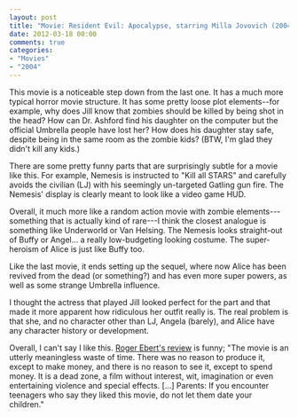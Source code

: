 ```yaml
---
layout: post
title: "Movie: Resident Evil: Apocalypse, starring Milla Jovovich (2004)"
date: 2012-03-18 00:00
comments: true
categories:
- "Movies"
- "2004"
---
```


This movie is a noticeable step down from the last one. It has a
much more typical horror movie structure. It has some pretty loose
plot elements--for example, why does Jill know that zombies should
be killed by being shot in the head? How can Dr. Ashford find his
daughter on the computer but the official Umbrella people have lost
her? How does his daughter stay safe, despite being in the same
room as the zombie kids? (BTW, I'm glad they didn't kill any kids.)

There are some pretty funny parts that are surprisingly subtle for
a movie like this. For example, Nemesis is instructed to "Kill all
STARS" and carefully avoids the civilian (LJ) with his seemingly
un-targeted Gatling gun fire. The Nemesis' display is clearly meant
to look like a video game HUD.

Overall, it much more like a random action movie with zombie
elements---something that is actually kind of rare---I think the
closest analogue is something like Underworld or Van Helsing. The
Nemesis looks straight-out of Buffy or Angel... a really
low-budgeting looking costume. The super-heroism of Alice is just
like Buffy too.

Like the last movie, it ends setting up the sequel, where now Alice
has been revived from the dead (or something?) and has even more
super powers, as well as some strange Umbrella influence.

I thought the actress that played Jill looked perfect for the part
and that made it more apparent how ridiculous her outfit really
is. The real problem is that she, and no character other than LJ,
Angela (barely), and Alice have any character history or
development.

Overall, I can't say I like this. [Roger Ebert's review](http://rogerebert.suntimes.com/apps/pbcs.dll/article?AID%3D/20040910/REVIEWS/409100304/1023) is funny;
"The movie is an utterly meaningless waste of time. There was no
reason to produce it, except to make money, and there is no reason
to see it, except to spend money. It is a dead zone, a film without
interest, wit, imagination or even entertaining violence and
special effects. [...] Parents: If you encounter teenagers who say
they liked this movie, do not let them date your children."
